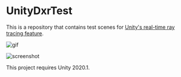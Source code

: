UnityDxrTest
============

This is a repository that contains test scenes for
[Unity's real-time ray tracing feature](https://unity.com/ray-tracing).

![gif](https://i.imgur.com/3iMouZ1.gif)

![screenshot](https://i.imgur.com/0aPO5qUl.jpg)

This project requires Unity 2020.1.
